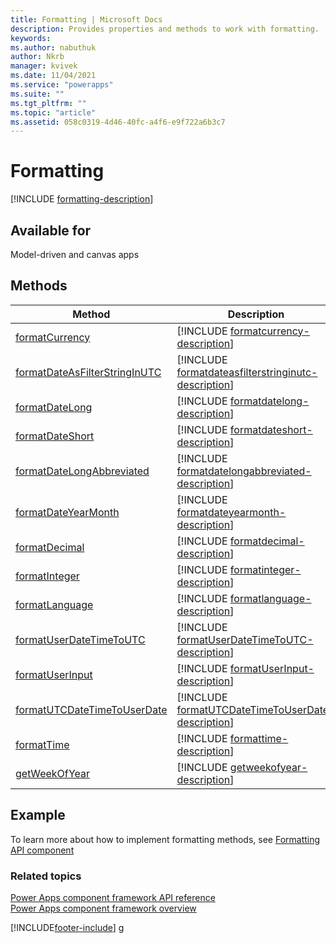 ```yaml
---
title: Formatting | Microsoft Docs
description: Provides properties and methods to work with formatting.
keywords:
ms.author: nabuthuk
author: Nkrb
manager: kvivek
ms.date: 11/04/2021
ms.service: "powerapps"
ms.suite: ""
ms.tgt_pltfrm: ""
ms.topic: "article"
ms.assetid: 058c0319-4d46-40fc-a4f6-e9f722a6b3c7
---
```


# Formatting

[!INCLUDE [formatting-description](includes/formatting-description.md)]

## Available for

Model-driven and canvas apps

## Methods

| Method                                                                       | Description                                                                                                              |
| ---------------------------------------------------------------------------- | ------------------------------------------------------------------------------------------------------------------------ |
| [formatCurrency](formatting/formatcurrency.md)                               | [!INCLUDE [formatcurrency-description](formatting/includes/formatcurrency-description.md)]                               |
| [formatDateAsFilterStringInUTC](formatting/formatdateasfilterstringinutc.md) | [!INCLUDE [formatdateasfilterstringinutc-description](formatting/includes/formatdateasfilterstringinutc-description.md)] |
| [formatDateLong](formatting/formatdatelong.md)                               | [!INCLUDE [formatdatelong-description](formatting/includes/formatdatelong-description.md)]                               |
| [formatDateShort](formatting/formatdateshort.md)                             | [!INCLUDE [formatdateshort-description](formatting/includes/formatdateshort-description.md)]                             |
| [formatDateLongAbbreviated](formatting/formatdatelongabbreviated.md)         | [!INCLUDE [formatdatelongabbreviated-description](formatting/includes/formatdatelongabbreviated-description.md)]         |
| [formatDateYearMonth](formatting/formatdateyearmonth.md)                     | [!INCLUDE [formatdateyearmonth-description](formatting/includes/formatdateyearmonth-description.md)]                     |
| [formatDecimal](formatting/formatdecimal.md)                                 | [!INCLUDE [formatdecimal-description](formatting/includes/formatdecimal-description.md)]                                 |
| [formatInteger](formatting/formatinteger.md)                                 | [!INCLUDE [formatinteger-description](formatting/includes/formatinteger-description.md)]                                 |
| [formatLanguage](formatting/formatlanguage.md)                               | [!INCLUDE [formatlanguage-description](formatting/includes/formatlanguage-description.md)]                               |
| [formatUserDateTimeToUTC](formatting/formatUserDateTimeToUTC.md)             | [!INCLUDE [formatUserDateTimeToUTC-description](formatting/includes/formatUserDateTimeToUTC-description.md)]             |
| [formatUserInput](formatting/formatUserInput.md)                             | [!INCLUDE [formatUserInput-description](formatting/includes/formatuserinput-description.md)]                             |
| [formatUTCDateTimeToUserDate](formatting/formatUTCDateTimeToUserDate.md)     | [!INCLUDE [formatUTCDateTimeToUserDate-description](formatting/includes/formatUTCDateTimeToUserDate-description.md)]     |
| [formatTime](formatting/formattime.md)                                       | [!INCLUDE [formattime-description](formatting/includes/formattime-description.md)]                                       |
| [getWeekOfYear](formatting/getweekofyear.md)                                 | [!INCLUDE [getweekofyear-description](formatting/includes/getweekofyear-description.md)]                                 |

## Example

To learn more about how to implement formatting methods, see [Formatting API component](../sample-controls/formatting-api-control.md)

### Related topics

[Power Apps component framework API reference](../reference/index.md)<br/>
[Power Apps component framework overview](../overview.md)

[!INCLUDE[footer-include](../../../includes/footer-banner.md)]
g
